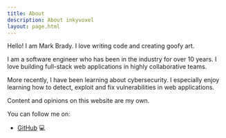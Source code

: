```yaml
---
title: About
description: About inkyvoxel
layout: page.html
---
```


Hello! I am Mark Brady. I love writing code and creating goofy art.

I am a software engineer who has been in the industry for over 10 years. I love building full-stack web applications in highly collaborative teams.

More recently, I have been learning about cybersecurity. I especially enjoy learning how to detect, exploit and fix vulnerabilities in web applications.

Content and opinions on this website are my own.

You can follow me on:
- [GitHub](https://github.com/inkyvoxel) 💻